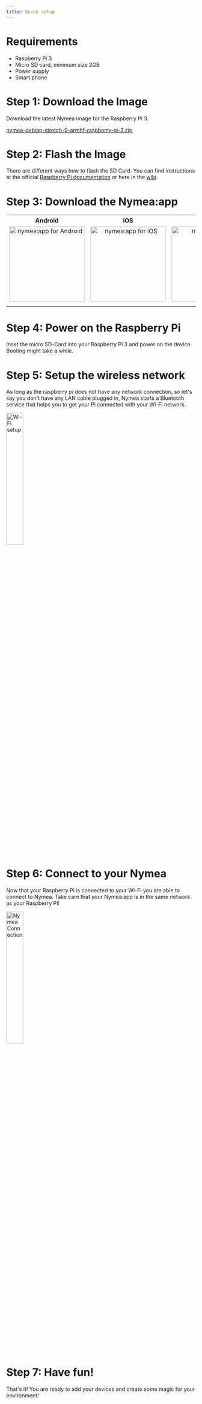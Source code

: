 ```yaml
---
title: Quick setup
---
```


# Requirements

* Raspberry Pi 3
* Micro SD card, minimum size 2GB
* Power supply
* Smart phone

# Step 1: Download the Image

Download the latest Nymea image for the Raspberry Pi 3.


[nymea-debian-stretch-9-armhf-raspberry-pi-3.zip](https://downloads.guh.io/images/rpi3/nymea-debian-stretch-9-armhf-raspberry-pi-3.zip)

# Step 2: Flash the Image 

There are different ways how to flash the SD Card. You can find instructions at the official [Raspberry Pi documentation](https://www.raspberrypi.org/documentation/installation/installing-images/) or here in the [wiki](https://nymea.io/en/wiki/nymea/master/getting-started/raspberry-pi#flash-the-image-to-the-micro-sd-card).

# Step 3: Download the Nymea:app


<table>
<tr>
  <th> Android </th>
  <th> iOS </th>
  <th> Windows </th>
  <th> macOS </th>
</tr>

<tr>
  <td>
    <a href="https://play.google.com/store/apps/details?id=io.guh.nymeaapp&hl=en"> <img src="https://raw.githubusercontent.com/guh/nymea-wiki/master/docs/en/images/os_android.png" alt="nymea:app for Android" style="width:200px;height:200px; float: left; text-align: center; margin-right: 1%; margin-bottom: 0.5em;"></a>
  </td>

  <td>
    <a href="https://itunes.apple.com/at/app/nymea-app/id1400810250?mt=8"> <img src="https://raw.githubusercontent.com/guh/nymea-wiki/master/docs/en/images/os_ios.png" alt="nymea:app for iOS" style="width:200px;height:200px; float: left; text-align: center; margin-right: 1%; margin-bottom: 0.5em;"></a>
  </td>

  <td>
    <a href="https://downloads.nymea.io/nymea-app/nymea-app-win-installer.exe"> <img src="https://raw.githubusercontent.com/guh/nymea-wiki/master/docs/en/images/os_windows.png" alt="nymea:app for Windows" style="width:200px;height:200px; float: left; text-align: center; margin-right: 1%; margin-bottom: 0.5em;"></a>
  </td>

  <td>
    <a href="https://downloads.nymea.io/nymea-app/nymea-app-osx-bundle.dmg"> <img src="https://raw.githubusercontent.com/guh/nymea-wiki/master/docs/en/images/os_mac.png" alt="nymea:app for macOS X" style="width:200px;height:200px; float: left; text-align: center; margin-right: 1%; margin-bottom: 0.5em;">
    </a>
  </td>

</tr>
</table>



# Step 4: Power on the Raspberry Pi

Inset the micro SD-Card into your Raspberry Pi 3 and power on the device. Booting might take a while.

# Step 5: Setup the wireless network

As long as the raspberry pi does not have any network connection, so let's say you don't have any LAN cable plugged in, Nymea starts a Bluetooth service that helps you to get your Pi connected with your Wi-Fi network.



<dl>
    <img src="https://raw.githubusercontent.com/guh/nymea-wiki/master/docs/en/images/nymea-app-wireless-setup.gif" alt="Wi-Fi setup" style="width: 30%;">
</dl>

# Step 6: Connect to your Nymea

Now that your Raspberry Pi is connected to your Wi-Fi you are able to connect to Nymea. Take care that your Nymea:app is in the same network as your Raspberry Pi!



<dl>

​    <img src="https://raw.githubusercontent.com/guh/nymea-wiki/master/docs/en/images/nymea-app-connect.gif" alt="Nymea Connection" style="width: 30%;">

</dl>

# Step 7: Have fun!

That's it! You are ready to add your devices and create some magic for your environment!







